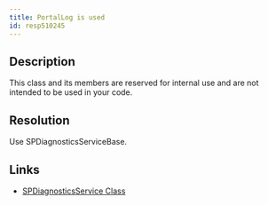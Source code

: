 ```yaml
---
title: PortalLog is used
id: resp510245
---
```

## Description
This class and its members are reserved for internal use and are not intended to be used in your code.

## Resolution
Use SPDiagnosticsServiceBase.

## Links
- [SPDiagnosticsService Class](https://msdn.microsoft.com/en-us/library/microsoft.sharepoint.administration.spdiagnosticsservice(v=office.14).aspx)

